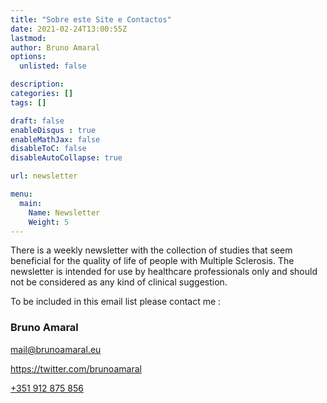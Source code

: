 ```yaml
---
title: "Sobre este Site e Contactos"
date: 2021-02-24T13:00:55Z
lastmod: 
author: Bruno Amaral
options:
  unlisted: false

description: 
categories: []
tags: []

draft: false
enableDisqus : true
enableMathJax: false
disableToC: false
disableAutoCollapse: true

url: newsletter

menu:
  main:
    Name: Newsletter
    Weight: 5
---
```


There is a weekly newsletter with the collection of studies that seem  beneficial for the quality of life of people with Multiple Sclerosis. The newsletter is intended for use by healthcare professionals only and should not be considered as any kind of clinical suggestion.

To be included in this email list please contact me :

### Bruno Amaral

mail@brunoamaral.eu

https://twitter.com/brunoamaral

[+351 912 875 856](tel:+351912875856)


